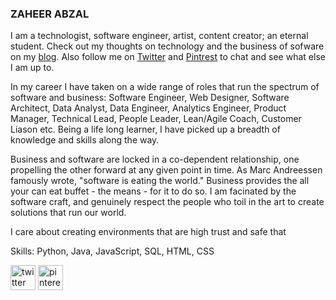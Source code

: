 ### ZAHEER ABZAL
I am a technologist, software engineer, artist, content creator; an eternal student. Check out my thoughts on technology and the business of sofware on my [blog](medium.com/@zaheerabzal). Also follow me on [Twitter](www.twitter.com/realzaheerabzal) and [Pintrest](http://pinterest.com/zaheerabzal) to chat and see what else I am up to.

In my career I have taken on a wide range of roles that run the spectrum of software and business: Software Engineer, Web Designer, Software Architect, Data Analyst, Data Engineer, Analytics Engineer, Product Manager, Technical Lead, People Leader, Lean/Agile Coach, Customer Liason etc. Being a life long learner, I have picked up a breadth of knowledge and skills along the way.

Business and software are locked in a co-dependent relationship, one propelling the other forward at any given point in time. As Marc Andreessen famously wrote, "software is eating the world." Business provides the all your can eat buffet - the means - for it to do so. I am facinated by the software craft, and genuinely respect the people who toil in the art to create solutions that run our world.

I care about creating environments that are high trust and safe that 

Skills: Python, Java, JavaScript, SQL, HTML, CSS


[<img src='https://cdn.jsdelivr.net/npm/simple-icons@3.0.1/icons/twitter.svg' alt='twitter' height='40'>](https://twitter.com/https://twitter.com/realzaheerabzal) [<img src='https://cdn.jsdelivr.net/npm/simple-icons@3.0.1/icons/pinterest.svg' alt='pinterest' height='40'>](https://www.pinterest.com/zaheerabzal/)  




<!---
zabzal/zabzal is a ✨ special ✨ repository because its `README.md` (this file) appears on your GitHub profile.
You can click the Preview link to take a look at your changes.
--->
